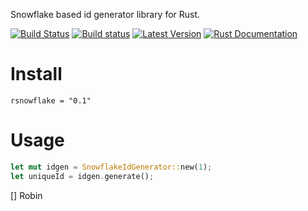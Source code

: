 
Snowflake based id generator library for Rust.

[![Build Status](https://travis-ci.org/fatkhur1960/rsnowflake.svg?branch=master)](https://travis-ci.org/fatkhur1960/rsnowflake)
[![Build status](https://ci.appveyor.com/api/projects/status/9ns139hy8i6e8m2a?svg=true)](https://ci.appveyor.com/project/anvie/rsnowflake)
[![Latest Version](https://img.shields.io/crates/v/rsnowflake.svg)](https://crates.io/crates/rsnowflake)
[![Rust Documentation](https://img.shields.io/badge/api-rustdoc-blue.svg)](https://docs.rs/rsnowflake)

Install
==========

```
rsnowflake = "0.1"
```



Usage
======

```rust
let mut idgen = SnowflakeIdGenerator::new(1);
let uniqueId = idgen.generate();
```
 
 
 
[] Robin

